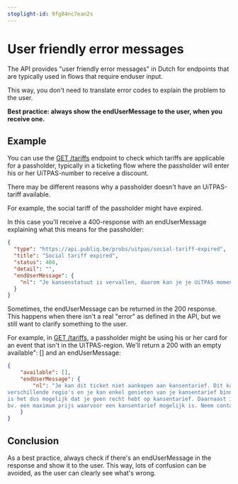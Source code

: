 ```yaml
---
stoplight-id: 9fg84nc7ean2s
---
```


# User friendly error messages

The API provides "user friendly error messages" in Dutch for endpoints that are typically used in flows that require enduser input.

This way, you don't need to translate error codes to explain the problem to the user.

**Best practice: always show the endUserMessage to the user, when you receive one.**

## Example

You can use the [GET /tariffs](/reference/uitpas.json/paths/~1tariffs/get) endpoint to check which tariffs are applicable for a passholder, typically in a ticketing flow where the passholder will enter his or her UiTPAS-number to receive a discount.

There may be different reasons why a passholder doesn't have an UiTPAS-tariff available.

For example, the social tariff of the passholder might have expired.

In this case you'll receive a 400-response with an endUserMessage explaining what this means for the passholder:

```json
{
  "type": "https://api.publiq.be/probs/uitpas/social-tariff-expired",
  "title": "Social tariff expired",
  "status": 400,
  "detail": "",
  "endUserMessage": {
    "nl": "Je kansenstatuut is vervallen, daarom kan je je UiTPAS momenteel niet gebruiken. Informeer of je dit statuut kan hernieuwen bij het UiTPAS-aankooppunt waar je jouw pas hebt gekocht."
  }
}

```

Sometimes, the endUserMessage can be returned in the 200 response. This happens when there isn't a real "error" as defined in the API, but we still want to clarify something to the user.

For example, in [GET /tariffs](/reference/uitpas.json/paths/~1tariffs/get), a passholder might be using his or her card for an event that isn't in the UiTPAS-region. We'll return a 200 with an empty available": [] and an endUserMessage:

```json
{
    "available": [],
    "endUserMessage": {
        "nl": "Je kan dit ticket niet aankopen aan kansentarief. Dit kan verschillende redenen hebben. UiTPAS is ingedeeld in 
verschillende regio's en je kan enkel genieten van je kansentarief binnen je UiTPAS-regio. Indien deze activiteit niet binnen je UiTPAS-regio wordt georganiseerd, 
is het dus mogelijk dat je geen recht hebt op kansentarief. Daarnaast is het mogelijk dat er binnen je UiTPAS-regio andere beperkingen zijn ingesteld, 
bv. een maximum prijs waarvoor een kansentarief mogelijk is. Neem contact op met je UiTPAS-regio om hierover meer informatie te krijgen."
    }
}
```

## Conclusion

As a best practice, always check if there's an endUserMessage in the response and show it to the user. This way, lots of confusion can be avoided, as the user can clearly see what's wrong.

